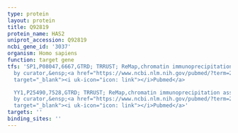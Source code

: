 ```yaml
---
type: protein
layout: protein
title: Q92819
protein_name: HAS2
uniprot_accession: Q92819
ncbi_gene_id: '3037'
organism: Homo sapiens
function: target gene
tfs: 'SP1,P08047,6667,GTRD; TRRUST; ReMap,chromatin immunoprecipitation assay; inferred
  by curator,&ensp;<a href="https://www.ncbi.nlm.nih.gov/pubmed/?term=21795679%5Buid%5D"
  target="_blank"><i uk-icon="icon: link"></i>Pubmed</a>

  YY1,P25490,7528,GTRD; TRRUST; ReMap,chromatin immunoprecipitation assay; inferred
  by curator,&ensp;<a href="https://www.ncbi.nlm.nih.gov/pubmed/?term=21795679%5Buid%5D"
  target="_blank"><i uk-icon="icon: link"></i>Pubmed</a>'
targets: ''
binding_sites: ''
---
```


